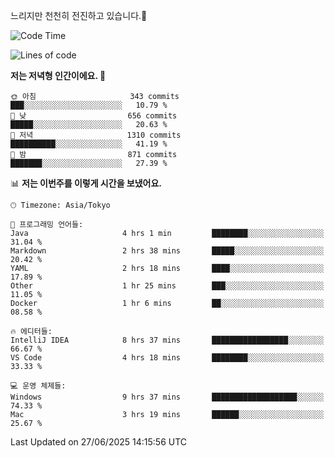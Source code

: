 느리지만 천천히 전진하고 있습니다.🐢

<!--START_SECTION:waka-->
![Code Time](http://img.shields.io/badge/Code%20Time-1%2C613%20hrs%2047%20mins-blue)

![Lines of code](https://img.shields.io/badge/%EC%A0%80%EB%8A%94%20%EC%97%AC%ED%83%9C%EA%B9%8C%EC%A7%80%20-920.3%20thousand%20%EC%A4%84%EC%9D%98%20%EC%BD%94%EB%93%9C%EB%A5%BC%20%EC%9E%91%EC%84%B1%ED%96%88%EC%96%B4%EC%9A%94.-blue)

**저는 저녁형 인간이에요. 🦉** 

```text
🌞 아침                     343 commits         ███░░░░░░░░░░░░░░░░░░░░░░   10.79 % 
🌆 낮　                     656 commits         █████░░░░░░░░░░░░░░░░░░░░   20.63 % 
🌃 저녁                     1310 commits        ██████████░░░░░░░░░░░░░░░   41.19 % 
🌙 밤　                     871 commits         ███████░░░░░░░░░░░░░░░░░░   27.39 % 
```


📊 **저는 이번주를 이렇게 시간을 보냈어요.** 

```text
🕑︎ Timezone: Asia/Tokyo

💬 프로그래밍 언어들: 
Java                     4 hrs 1 min         ████████░░░░░░░░░░░░░░░░░   31.04 % 
Markdown                 2 hrs 38 mins       █████░░░░░░░░░░░░░░░░░░░░   20.42 % 
YAML                     2 hrs 18 mins       ████░░░░░░░░░░░░░░░░░░░░░   17.89 % 
Other                    1 hr 25 mins        ███░░░░░░░░░░░░░░░░░░░░░░   11.05 % 
Docker                   1 hr 6 mins         ██░░░░░░░░░░░░░░░░░░░░░░░   08.58 % 

🔥 에디터들: 
IntelliJ IDEA            8 hrs 37 mins       █████████████████░░░░░░░░   66.67 % 
VS Code                  4 hrs 18 mins       ████████░░░░░░░░░░░░░░░░░   33.33 % 

💻 운영 체제들: 
Windows                  9 hrs 37 mins       ███████████████████░░░░░░   74.33 % 
Mac                      3 hrs 19 mins       ██████░░░░░░░░░░░░░░░░░░░   25.67 % 
```


 Last Updated on 27/06/2025 14:15:56 UTC
<!--END_SECTION:waka-->
